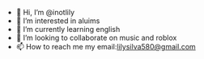 - 👋 Hi, I’m @inotlily
- 👀 I’m interested in aluims
- 🌱 I’m currently learning english
- 💞️ I’m looking to collaborate on music and roblox
- 📫 How to reach me my email:lilysilva580@gmail.com

<!---
inotlily/inotlily is a ✨ special ✨ repository because its `README.md` (this file) appears on your GitHub profile.
You can click the Preview link to take a look at your changes.
--->
